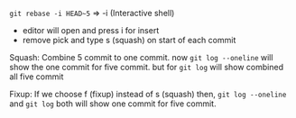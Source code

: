 `git rebase -i HEAD~5` => -i (Interactive shell)
- editor will open and press i for insert
- remove pick and type s (squash) on start of each commit

Squash: Combine 5 commit to one commit. 
now `git log --oneline` will show the one commit for five commit.
but for `git log` will show combined all five commit

Fixup: If we choose f (fixup) instead of s (squash) 
then, `git log --oneline` and `git log` both will show one commit for five commit.